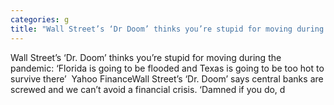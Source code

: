 ```yaml
---
categories: g
title: "Wall Street’s ‘Dr Doom’ thinks you’re stupid for moving during the pandemic ‘Florida is going to be flooded and Texas is going to be too hot to survive there’  Yahoo Finance"
---
```

Wall Street’s ‘Dr. Doom’ thinks you’re stupid for moving during the pandemic: ‘Florida is going to be flooded and Texas is going to be too hot to survive there’&nbsp;&nbsp;Yahoo FinanceWall Street’s ‘Dr. Doom’ says central banks are screwed and we can’t avoid a financial crisis. ‘Damned if you do, d